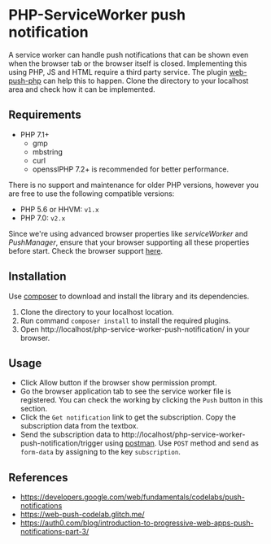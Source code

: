 # PHP-ServiceWorker push notification
A service worker can handle push notifications that can be shown even when the browser tab or the browser itself is closed. Implementing this using PHP, JS and HTML require a third party service. The plugin [web-push-php](https://github.com/web-push-libs/web-push-php) can help this to happen. Clone the directory to your localhost area and check how it can be implemented.

## Requirements
* PHP 7.1+
  * gmp
  * mbstring
  * curl
  * opensslPHP 7.2+ is recommended for better performance.

There is no support and maintenance for older PHP versions, however you are free to use the following compatible versions:
- PHP 5.6 or HHVM: `v1.x`
- PHP 7.0: `v2.x`

Since we're using advanced browser properties like *serviceWorker* and *PushManager*, ensure that your browser supporting all these properties before start.
Check the browser support [here](https://caniuse.com/).

## Installation
Use [composer](https://getcomposer.org/) to download and install the library and its dependencies.
1. Clone the directory to your localhost location.
2. Run command `composer install` to install the required plugins.
3. Open http://localhost/php-service-worker-push-notification/ in your browser.

## Usage

- Click Allow button if the browser show permission prompt.
- Go the browser application tab to see the service worker file is registered. You can check the working by clicking the ```Push``` button in this section.
- Click the `Get notification` link to get the subscription. Copy the subscription data from the textbox.
- Send the subscription data to http://localhost/php-service-worker-push-notification/trigger using [postman](https://www.getpostman.com/). Use `POST` method and send as `form-data` by assigning to the key `subscription`.

## References
- https://developers.google.com/web/fundamentals/codelabs/push-notifications
- https://web-push-codelab.glitch.me/
- https://auth0.com/blog/introduction-to-progressive-web-apps-push-notifications-part-3/   

